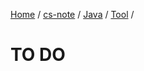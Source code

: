 [Home](https://mengxianbin.github.io) /
[cs-note](https://mengxianbin.github.io/cs-note) /
[Java](https://mengxianbin.github.io/cs-note/content/java) /
[Tool](https://mengxianbin.github.io/cs-note/content/java/tool) /

# TO DO
